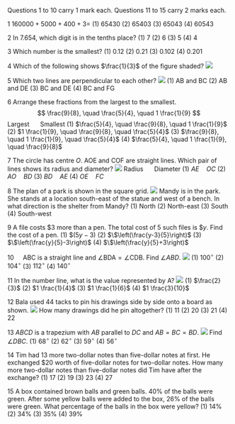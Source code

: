 Questions 1 to 10 carry 1 mark each. Questions 11 to 15 carry 2 marks each.

1 $160000+5000+400+3=$
(1) 65430
(2) 65403
(3) 65043
(4) 60543

2 In 7.654, which digit is in the tenths place?
(1) 7
(2) 6
(3) 5
(4) 4

3 Which number is the smallest?
(1) 0.12
(2) 0.21
(3) 0.102
(4) 0.201

4 Which of the following shows $\frac{1}{3}$ of the figure shaded?
![](https://cdn.mathpix.com/snip/images/e7BR-jtEbNlcSbA2FaUY4Cc-Y0VOPa_G2YBcNVqhDbc.original.fullsize.png)

5 Which two lines are perpendicular to each other?
![](https://cdn.mathpix.com/cropped/2024_09_03_a066f8d4c209c5277fd3g-2.jpg?height=420&width=518&top_left_y=925&top_left_x=820)
(1) AB and BC
(2) AB and DE
(3) BC and DE
(4) BC and FG

6 Arrange these fractions from the largest to the smallest.
$$
\frac{9}{8}, \quad \frac{5}{4}, \quad 1 \frac{1}{9}
$$
Largest $\quad$ Smallest
(1) $\frac{5}{4}, \quad \frac{9}{8}, \quad 1 \frac{1}{9}$
(2) $1 \frac{1}{9}, \quad \frac{9}{8}, \quad \frac{5}{4}$
(3) $\frac{9}{8}, \quad 1 \frac{1}{9}, \quad \frac{5}{4}$
(4) $\frac{5}{4}, \quad 1 \frac{1}{9}, \quad \frac{9}{8}$

7 The circle has centre $O$.
AOE and COF are straight lines. Which pair of lines shows its radius and diameter?
![](https://cdn.mathpix.com/snip/images/EvYLPTzoMc2_WX4ixc6XAFmtTTafTJAkVe6bmcj6niI.original.fullsize.png)
Radius $\quad$ Diameter
(1) $AE \quad OC$
(2) $AO \quad BD$
(3) $BD \quad AE$
(4) $OE \quad FC$

8 The plan of a park is shown in the square grid.
![](https://cdn.mathpix.com/cropped/2024_09_03_a066f8d4c209c5277fd3g-3.jpg?height=655&width=672&top_left_y=1160&top_left_x=645)
Mandy is in the park. She stands at a location south-east of the statue and west of a bench. In what direction is the shelter from Mandy?
(1) North
(2) North-east
(3) South
(4) South-west

9 A file costs $\$ 3$ more than a pen. The total cost of 5 such files is $\$ y$. Find the cost of a pen.
(1) $\$(5 y-3)$
(2) $\$\left(\frac{y-3}{5}\right)$
(3) $\$\left(\frac{y}{5}-3\right)$
(4) $\$\left(\frac{y}{5}+3\right)$

10 $\quad \mathrm{ABC}$ is a straight line and $\angle \mathrm{BDA}=\angle \mathrm{CDB}$. Find $\angle A B D$.
![](https://cdn.mathpix.com/cropped/2024_09_03_a066f8d4c209c5277fd3g-4.jpg?height=452&width=658&top_left_y=1116&top_left_x=728)
(1) $100^{\circ}$
(2) $104^{\circ}$
(3) $112^{\circ}$
(4) $140^{\circ}$

11 In the number line, what is the value represented by A?
![](https://cdn.mathpix.com/snip/images/S0T1tlbq18XzB_hoLbsdUMHccOf2ayL0_Uh0jPGgWQg.original.fullsize.png)
(1) $\frac{2}{3}$
(2) $1 \frac{1}{4}$
(3) $1 \frac{1}{6}$
(4) $1 \frac{3}{10}$

12 Bala used 44 tacks to pin his drawings side by side onto a board as shown.
![](https://cdn.mathpix.com/cropped/2024_09_03_a066f8d4c209c5277fd3g-5.jpg?height=275&width=1248&top_left_y=357&top_left_x=461)
How many drawings did he pin altogether?
(1) 11
(2) 20
(3) 21
(4) 22

13 $A B C D$ is a trapezium with $A B$ parallel to $D C$ and $A B=B C=B D$.
![](https://cdn.mathpix.com/cropped/2024_09_03_a066f8d4c209c5277fd3g-5.jpg?height=488&width=661&top_left_y=1562&top_left_x=668)
Find $\angle D B C$.
(1) $68^{\circ}$
(2) $62^{\circ}$
(3) $59^{\circ}$
(4) $56^{\circ}$

14 Tim had 13 more two-dollar notes than five-dollar notes at first. He exchanged $\$ 20$ worth of five-dollar notes for two-dollar notes. How many more two-dollar notes than five-dollar notes did Tim have after the exchange?
(1) 17
(2) 19
(3) 23
(4) 27

15 A box contained brown balls and green balls. $40 \%$ of the balls were green. After some yellow balls were added to the box, $26 \%$ of the balls were green. What percentage of the balls in the box were yellow?
(1) $14 \%$
(2) $34 \%$
(3) $35 \%$
(4) $39 \%$